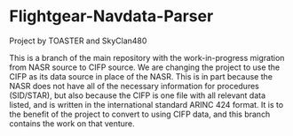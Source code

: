 # Flightgear-Navdata-Parser
Project by TOASTER and SkyClan480

This is a branch of the main repository with the work-in-progress migration from NASR source to CIFP source.
We are changing the project to use the CIFP as its data source in place of the NASR. This is in part because the NASR does not have all of the necessary information for procedures (SID/STAR), but also because the CIFP is one file with all relevant data listed, and is written in the international standard ARINC 424 format. It is to the benefit of the project to convert to using CIFP data, and this branch contains the work on that venture.
